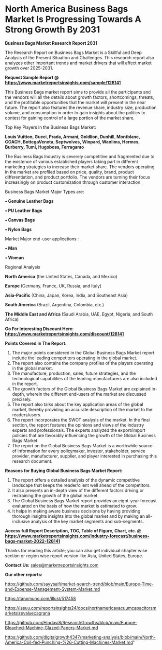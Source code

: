 # North America Business Bags Market Is Progressing Towards A Strong Growth By 2031

<strong>Business Bags Market Research Report 2031</strong>

The Research Report on Business Bags Market is a Skillful and Deep Analysis of the Present Situation and Challenges. This research report also analyzes other important trends and market drivers that will affect market growth over 2025-2031.

<strong>Request Sample Report @ <a href=https://www.marketreportsinsights.com/sample/128141>https://www.marketreportsinsights.com/sample/128141</a></strong>

This Business Bags market report aims to provide all the participants and the vendors will all the details about growth factors, shortcomings, threats, and the profitable opportunities that the market will present in the near future. The report also features the revenue share, industry size, production volume, and consumption in order to gain insights about the politics to contest for gaining control of a large portion of the market share.

Top Key Players in the Business Bags Market:

<strong>Louis Vuitton, Gucci, Prada, Armani, Goldlion, Dunhill, Montblanc, COACH, BottegaVeneta, Septwolves, Winpard, Wanlima, Hermes, Burberry, Tumi, Hugoboss, Ferragamo</strong>

The Business Bags Industry is severely competitive and fragmented due to the existence of various established players taking part in different marketing strategies to increase their market share. The vendors operating in the market are profiled based on price, quality, brand, product differentiation, and product portfolio. The vendors are turning their focus increasingly on product customization through customer interaction.

Business Bags Market Major Types are:

<strong>• Genuine Leather Bags

• PU Leather Bags

• Canvas Bags

• Nylon Bags</strong>

Market Major end-user applications :

<strong>• Man

• Woman</strong>

Regional Analysis

</u><strong><b>North America</b></strong> (the United States, Canada, and Mexico)

<strong><b>Europe </b></strong>(Germany, France, UK, Russia, and Italy)

<strong><b>Asia-Pacific</b></strong> (China, Japan, Korea, India, and Southeast Asia)

<strong><b>South America</b></strong> (Brazil, Argentina, Colombia, etc.)

<strong><b>The Middle East and Africa</b></strong> (Saudi Arabia, UAE, Egypt, Nigeria, and South Africa)

<strong>Go For Interesting Discount Here: <a href=https://www.marketreportsinsights.com/discount/128141>https://www.marketreportsinsights.com/discount/128141</a></strong>

<strong>Points Covered in The Report:</strong>
<ol>
  <li>The major points considered in the Global Business Bags Market report include the leading competitors operating in the global market.</li>
  <li>The report also contains the company profiles of the players operating in the global market.</li>
  <li>The manufacture, production, sales, future strategies, and the technological capabilities of the leading manufacturers are also included in the report.</li>
  <li>The growth factors of the Global Business Bags Market are explained in-depth, wherein the different end-users of the market are discussed precisely.</li>
  <li>The report also talks about the key application areas of the global market, thereby providing an accurate description of the market to the readers/users.</li>
  <li>The report incorporates the SWOT analysis of the market. In the final section, the report features the opinions and views of the industry experts and professionals. The experts analyzed the export/import policies that are favorably influencing the growth of the Global Business Bags Market.</li>
  <li>The report on the Global Business Bags Market is a worthwhile source of information for every policymaker, investor, stakeholder, service provider, manufacturer, supplier, and player interested in purchasing this research document.</li>
</ol>
<strong>Reasons for Buying Global Business Bags Market Report:</strong>

<ol>
  <li>The report offers a detailed analysis of the dynamic competitive landscape that keeps the reader/client well ahead of the competitors.</li>
  <li>It also presents an in-depth view of the different factors driving or restraining the growth of the global market.</li>
  <li>The Global Business Bags Market report provides an eight-year forecast evaluated on the basis of how the market is estimated to grow.</li>
  <li>It helps in making aware business decisions by having providing thorough insights insights into the global market and by making an all-inclusive analysis of the key market segments and sub-segments.</li>
</ol>
<strong>Access full Report Description, TOC, Table of Figure, Chart, etc. @ <a href=https://www.marketreportsinsights.com/industry-forecast/business-bags-market-2022-128141>https://www.marketreportsinsights.com/industry-forecast/business-bags-market-2022-128141</a></strong>


Thanks for reading this article; you can also get individual chapter wise section or region wise report version like Asia, United States, Europe.

<strong>Contact Us:</strong>
sales@marketreportsinsights.com

<strong>Our other reports:</strong>

<a href=https://github.com/sayysaif/market-search-trend/blob/main/Europe-Time-and-Expense-Management-System-Market.md>https://github.com/sayysaif/market-search-trend/blob/main/Europe-Time-and-Expense-Management-System-Market.md</a>

<a href=https://tanomuno.com/illust/517458>https://tanomuno.com/illust/517458</a>

<a href=https://issuu.com/reportsinsights24/docs/northamericavacuumcapacitorsmarketsizevaluecagrana>https://issuu.com/reportsinsights24/docs/northamericavacuumcapacitorsmarketsizevaluecagrana</a>

<a href=https://github.com/Hindavi8/ResearchGrowths/blob/main/Europe-Bleached-Machine-Glazed-Papers-Market.md>https://github.com/Hindavi8/ResearchGrowths/blob/main/Europe-Bleached-Machine-Glazed-Papers-Market.md</a>

<a href=https://github.com/digitalgrowth4347/marketing-analysis/blob/main/North-America-Coil-fed-Punching-%26-Cutting-Machines-Market.md>https://github.com/digitalgrowth4347/marketing-analysis/blob/main/North-America-Coil-fed-Punching-%26-Cutting-Machines-Market.md</a>"
